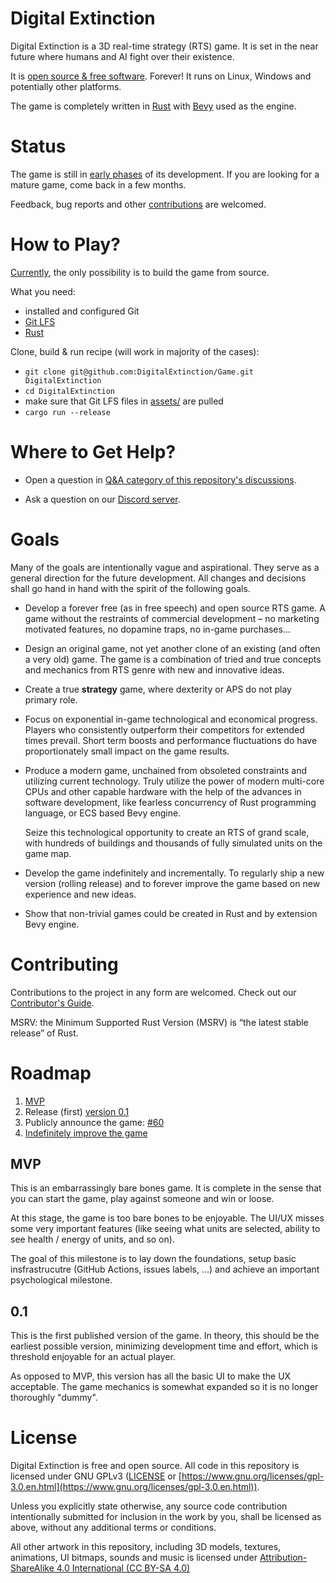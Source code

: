 # Digital Extinction

Digital Extinction is a 3D real-time strategy (RTS) game. It is set in the near
future where humans and AI fight over their existence.

It is [open source & free software](#license). Forever! It runs on Linux,
Windows and potentially other platforms.

The game is completely written in [Rust](https://www.rust-lang.org/) with
[Bevy](https://bevyengine.org/) used as the engine.

# Status

The game is still in [early phases](#roadmap) of its development. If you are
looking for a mature game, come back in a few months.

Feedback, bug reports and other [contributions](#contributing) are welcomed.

# How to Play?

[Currently](#status), the only possibility is to build the game from source.

What you need:

* installed and configured Git
* [Git LFS](https://git-lfs.github.com/)
* [Rust](https://www.rust-lang.org/tools/install)

Clone, build & run recipe (will work in majority of the cases):

* `git clone git@github.com:DigitalExtinction/Game.git DigitalExtinction`
* `cd DigitalExtinction`
* make sure that Git LFS files in [assets/](assets/) are pulled
* `cargo run --release`

# Where to Get Help?

* Open a question in [Q&A category of this repository's
  discussions](https://github.com/DigitalExtinction/Game/discussions/categories/q-a).

* Ask a question on our [Discord server](https://discord.gg/vHMFuCWGSX).

# Goals

Many of the goals are intentionally vague and aspirational. They serve as a
general direction for the future development. All changes and decisions shall
go hand in hand with the spirit of the following goals.

* Develop a forever free (as in free speech) and open source RTS game. A game
  without the restraints of commercial development – no marketing motivated
  features, no dopamine traps, no in-game purchases…

* Design an original game, not yet another clone of an existing (and often a
  very old) game. The game is a combination of tried and true concepts and
  mechanics from RTS genre with new and innovative ideas.

* Create a true **strategy** game, where dexterity or APS do not play primary
  role.

* Focus on exponential in-game technological and economical progress. Players
  who consistently outperform their competitors for extended times prevail.
  Short term boosts and performance fluctuations do have proportionately small
  impact on the game results.

* Produce a modern game, unchained from obsoleted constraints and utilizing
  current technology. Truly utilize the power of modern multi-core CPUs and
  other capable hardware with the help of the advances in software development,
  like fearless concurrency of Rust programming language, or ECS based Bevy
  engine.

  Seize this technological opportunity to create an RTS of grand scale, with
  hundreds of buildings and thousands of fully simulated units on the game map.

* Develop the game indefinitely and incrementally. To regularly ship a new
  version (rolling release) and to forever improve the game based on new
  experience and new ideas.

* Show that non-trivial games could be created in Rust and by extension Bevy
  engine.

# Contributing

Contributions to the project in any form are welcomed. Check out our
[Contributor's Guide](/CONTRIBUTING.md).

MSRV: the Minimum Supported Rust Version (MSRV) is “the latest stable release”
of Rust.

# Roadmap

1. [MVP](https://github.com/DigitalExtinction/Game/milestone/1)
1. Release (first) [version
   0.1](https://github.com/DigitalExtinction/Game/milestone/2)
1. Publicly announce the game:
   [#60](https://github.com/DigitalExtinction/Game/issues/60)
1. [Indefinitely improve the game](/CONTRIBUTING.md#development-process)

## MVP

This is an embarrassingly bare bones game. It is complete in the sense that you
can start the game, play against someone and win or loose.

At this stage, the game is too bare bones to be enjoyable. The UI/UX misses
some very important features (like seeing what units are selected, ability to
see health / energy of units, and so on).

The goal of this milestone is to lay down the foundations, setup basic
insfrastrucutre (GitHub Actions, issues labels, …) and achieve an important
psychological milestone.

## 0.1

This is the first published version of the game. In theory, this should be the
earliest possible version, minimizing development time and effort, which is
threshold enjoyable for an actual player.

As opposed to MVP, this version has all the basic UI to make the UX acceptable.
The game mechanics is somewhat expanded so it is no longer thoroughly "dummy".

# License

Digital Extinction is free and open source. All code in this repository is
licensed under GNU GPLv3 ([LICENSE](LICENSE) or
[https://www.gnu.org/licenses/gpl-3.0.en.html](https://www.gnu.org/licenses/gpl-3.0.en.html)).

Unless you explicitly state otherwise, any source code contribution
intentionally submitted for inclusion in the work by you, shall be licensed as
above, without any additional terms or conditions.

All other artwork in this repository, including 3D models, textures,
animations, UI bitmaps, sounds and music is licensed under
[Attribution-ShareAlike 4.0 International (CC BY-SA
4.0)](https://creativecommons.org/licenses/by-sa/4.0/legalcode)

